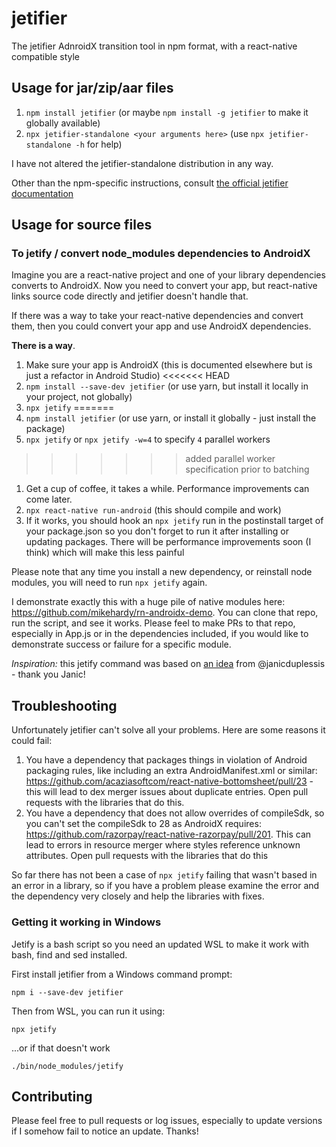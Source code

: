 # jetifier

The jetifier AdnroidX transition tool in npm format, with a react-native compatible style

## Usage for jar/zip/aar files

1. `npm install jetifier` (or maybe `npm install -g jetifier` to make it globally available)
1. `npx jetifier-standalone <your arguments here>` (use `npx jetifier-standalone -h` for help)

I have not altered the jetifier-standalone distribution in any way.

Other than the npm-specific instructions, consult [the official jetifier documentation](https://developer.android.com/studio/command-line/jetifier)

## Usage for source files

### To jetify / convert node_modules dependencies to AndroidX

Imagine you are a react-native project and one of your library dependencies converts to AndroidX.
Now you need to convert your app, but react-native links source code directly and jetifier doesn't handle that.

If there was a way to take your react-native dependencies and convert them, then you could convert your app and use AndroidX dependencies. 

**There is a way**.

1. Make sure your app is AndroidX (this is documented elsewhere but is just a refactor in Android Studio)
<<<<<<< HEAD
1. `npm install --save-dev jetifier` (or use yarn, but install it locally in your project, not globally)
1. `npx jetify`
=======
1. `npm install jetifier` (or use yarn, or install it globally - just install the package)
1. `npx jetify` or `npx jetify -w=4` to specify `4` parallel workers
>>>>>>> added parallel worker specification prior to batching
1. Get a cup of coffee, it takes a while. Performance improvements can come later.
1. `npx react-native run-android` (this should compile and work)
1. If it works, you should hook an `npx jetify` run in the postinstall target of your package.json so you don't forget to run it after installing or updating packages. There will be performance improvements soon (I think) which will make this less painful

Please note that any time you install a new dependency, or reinstall node modules, you will need to run `npx jetify` again.

I demonstrate exactly this with a huge pile of native modules here: <https://github.com/mikehardy/rn-androidx-demo>. You can clone that repo, run the script, and see it works. Please feel to make PRs to that repo, especially in App.js or in the dependencies included, if you would like to demonstrate success or failure for a specific module.

*Inspiration:* this jetify command was based on [an idea](https://gist.github.com/janicduplessis/df9b5e3c2b2e23bbae713255bdb99f3c) from @janicduplessis - thank you Janic!

## Troubleshooting

Unfortunately jetifier can't solve all your problems. Here are some reasons it could fail:

1. You have a dependency that packages things in violation of Android packaging rules, like including an extra AndroidManifest.xml or similar: <https://github.com/acaziasoftcom/react-native-bottomsheet/pull/23> - this will lead to dex merger issues about duplicate entries. Open pull requests with the libraries that do this.
1. You have a dependency that does not allow overrides of compileSdk, so you can't set the compileSdk to 28 as AndroidX requires: <https://github.com/razorpay/react-native-razorpay/pull/201>. This can lead to errors in resource merger where styles reference unknown attributes. Open pull requests with the libraries that do this

So far there has not been a case of `npx jetify` failing that wasn't based in an error in a library, so if you have a problem please examine the error and the dependency very closely and help the libraries with fixes.

### Getting it working in Windows

Jetify is a bash script so you need an updated WSL to make it work with bash, find and sed installed.

First install jetifier from a Windows command prompt:

    npm i --save-dev jetifier

Then from WSL, you can run it using:

    npx jetify

...or if that doesn't work

    ./bin/node_modules/jetify

## Contributing

Please feel free to pull requests or log issues, especially to update versions if I somehow fail to notice an update. Thanks!
